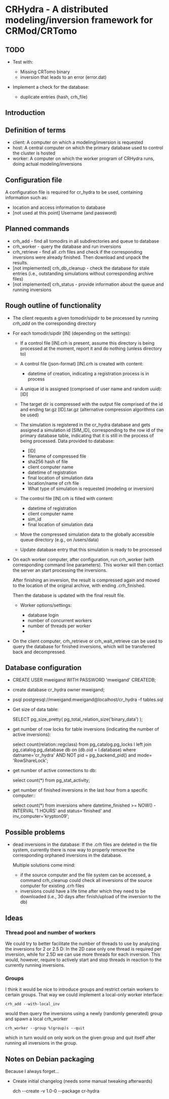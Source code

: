 # CRHydra - A distributed modeling/inversion framework for CRMod/CRTomo

## TODO

* Test with:

	* Missing CRTomo binary
	* inversion that leads to an error (error.dat)

* Implement a check for the database:
	* duplicate entries (hash, crh_file)

## Introduction

## Definition of terms

* client: A computer on which a modeling/inversion is requested
* host: A central computer on which the primary database used to control the
  cluster is hosted
* worker: A computer on which the worker program of CRHydra runs, doing actual
  modeling/inversions

## Configuration file

A configuration file is required for cr_hydra to be used, containing
information such as:

* location and access information to database
* [not used at this point] Username (and password)

## Planned commands

* crh_add - find all tomodirs in all subdirectories and queue to database
* crh_worker - query the database and run inversions
* crh_retrieve - find all .crh files and check if the corresponding inversions
  				 were already finished. Then download and unpack the results.
* [not implemented] crh_db_cleanup - check the database for stale entries
  (i.e., outstanding simulations without corresponding archive files)
* [not implemented] crh_status - provide information about the queue and
  running inversions

## Rough outline of functionality

* The client requests a given tomodir/sipdir to be processed by running
  *crh_add* on the corresponding directory
* For each tomodir/sipdir  [IN] (depending on the settings):
	* If a control file [IN].crh is present, assume this directory is being
	  processed at the moment, report it and do nothing (unless directory to)
	* A control file (json-format) [IN].crh is created with content:
		* datetime of creation, indicating a registration process is in process
	* A unique id is assigned (comprised of user name and random uuid): [ID]
	* The target dir is compressed with the output file comprised of the id and
	  ending tar.gz [ID].tar.gz (alternative compression algorithms can be
	  used)
	* The simulation is registered in the cr_hydra database and gets assigned a
	  simulation id [SIM_ID], corresponding to the row id of the primary
	  database table, indicating that it is still in the process of being
	  processed. Data provided to database:

	  	* [ID]
		* filename of compressed file
		* sha256 hash of file
		* client computer name
		* datetime of registration
		* final location of simulation data
		* location/name of crh file
		* What type of simulation is requested (modeling or inversion)

	* The control file [IN].crh is filled with content:

		* datetime of registration
		* client computer name
		* sim_id
		* final location of simulation data

	* Move the compressed simulation data to the globally accessible queue
	  directory (e.g., on /users/data)
	* Update database entry that this simulation is ready to be processed

* On each worker computer, after configuration, run crh_worker (with
  corresponding command line parameters). This worker will then contact the
  server an start processing the inversions.

  After finishing an inversion, the result is compressed again and moved to the
  location of the original archive, with ending .crh_finished.

  Then the database is updated with the final result file.

  * Worker options/settings:

	* database login
	* number of concurrent workers
	* number of threads per worker
	*

* On the client computer, crh_retrieve or crh_wait_retrieve can be used to
  query the database for finished inversions, which will be transferred back
  and decompressed.

## Database configuration

* CREATE USER mweigand WITH PASSWORD 'mweigand' CREATEDB;
* create database cr_hydra owner mweigand;
* psql postgresql://mweigand:mweigand@localhost/cr_hydra -f tables.sql
* Get size of data table:

	SELECT pg_size_pretty( pg_total_relation_size('binary_data') );

* get number of row locks for table inversions (indicating the number of active
  inversions):

	select count(relation::regclass) from pg_catalog.pg_locks l left join
	pg_catalog.pg_database db on (db.oid = l.database) where datname='cr_hydra'
	AND NOT pid = pg_backend_pid() and mode=    'RowShareLock';

* get number of active connections to db:

	select count(*) from pg_stat_activity;

* get number of finished inversions in the last hour from a specific computer::

	select count(*) from inversions where
	datetime_finished >= NOW() - INTERVAL '1 HOURS' and
	status='finished' and inv_computer='krypton09';

## Possible problems

* dead inversions in the database: If the .crh files are deleted in the file
  system, currently there is now way to properly remove the corresponding
  orphaned inversions in the database.

  Multiple solutions come mind:

	* if the source computer and the file system can be accessed, a command
	  crh_cleanup could check all inversions of the source computer for
	  existing .crh files
	* inversions could have a life time after which they need to be downloaded
	  (i.e., 30 days after finish/upload of the inversion to the db)

## Ideas

### Thread pool and number of workers

We could try to better facilitate the number of threads to use by analyzing the
inversions for 2 or 2.5 D: In the 2D case only one thread is required per
inversion, while for 2.5D we can use more threads for each inversion.
This would, however, require to actively start and stop threads in reaction to
the currently running inversions.

### Groups

I think it would be nice to introduce groups and restrict certain workers to
certain groups. That way we could implement a local-only worker interface:

	crh_add --with-local_inv

would then query the inversions using a newly (randomly generated) group and
spawn a local crh_worker

	crh_worker --group %(group)s --quit

which in turn would on only work on the given group and quit itself after
running all inversions in the group.

## Notes on Debian packaging

Because I always forget...

* Create initial changelog (needs some manual tweaking afterwards)

	dch --create -v 1.0-0 --package cr-hydra
